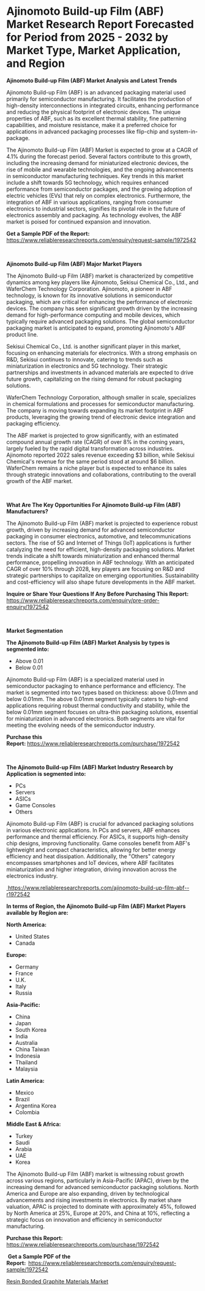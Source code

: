 <p><h1>Ajinomoto Build-up Film (ABF) Market Research Report Forecasted for Period from 2025 -  2032 by Market Type, Market Application, and Region</h1></p><p><strong>Ajinomoto Build-up Film (ABF) Market Analysis and Latest Trends</strong></p>
<p><p>Ajinomoto Build-up Film (ABF) is an advanced packaging material used primarily for semiconductor manufacturing. It facilitates the production of high-density interconnections in integrated circuits, enhancing performance and reducing the physical footprint of electronic devices. The unique properties of ABF, such as its excellent thermal stability, fine patterning capabilities, and moisture resistance, make it a preferred choice for applications in advanced packaging processes like flip-chip and system-in-package.</p><p>The Ajinomoto Build-up Film (ABF) Market is expected to grow at a CAGR of 4.1% during the forecast period. Several factors contribute to this growth, including the increasing demand for miniaturized electronic devices, the rise of mobile and wearable technologies, and the ongoing advancements in semiconductor manufacturing techniques. Key trends in this market include a shift towards 5G technology, which requires enhanced performance from semiconductor packages, and the growing adoption of electric vehicles (EVs) that rely on complex electronics. Furthermore, the integration of ABF in various applications, ranging from consumer electronics to industrial sectors, signifies its pivotal role in the future of electronics assembly and packaging. As technology evolves, the ABF market is poised for continued expansion and innovation.</p></p>
<p><strong>Get a Sample PDF of the Report:&nbsp;</strong> <a href="https://www.reliableresearchreports.com/enquiry/request-sample/1972542?utm_campaign=2204&utm_medium=2&utm_source=Github&utm_content=ia&utm_term=04022025&utm_id=ajinomoto-build-up-film-abf">https://www.reliableresearchreports.com/enquiry/request-sample/1972542</a></p>
<p>&nbsp;</p>
<p><strong>Ajinomoto Build-up Film (ABF) Major Market Players</strong></p>
<p><p>The Ajinomoto Build-up Film (ABF) market is characterized by competitive dynamics among key players like Ajinomoto, Sekisui Chemical Co., Ltd., and WaferChem Technology Corporation. Ajinomoto, a pioneer in ABF technology, is known for its innovative solutions in semiconductor packaging, which are critical for enhancing the performance of electronic devices. The company has seen significant growth driven by the increasing demand for high-performance computing and mobile devices, which typically require advanced packaging solutions. The global semiconductor packaging market is anticipated to expand, promoting Ajinomoto's ABF product line.</p><p>Sekisui Chemical Co., Ltd. is another significant player in this market, focusing on enhancing materials for electronics. With a strong emphasis on R&D, Sekisui continues to innovate, catering to trends such as miniaturization in electronics and 5G technology. Their strategic partnerships and investments in advanced materials are expected to drive future growth, capitalizing on the rising demand for robust packaging solutions.</p><p>WaferChem Technology Corporation, although smaller in scale, specializes in chemical formulations and processes for semiconductor manufacturing. The company is moving towards expanding its market footprint in ABF products, leveraging the growing trend of electronic device integration and packaging efficiency.</p><p>The ABF market is projected to grow significantly, with an estimated compound annual growth rate (CAGR) of over 8% in the coming years, largely fueled by the rapid digital transformation across industries. Ajinomoto reported 2022 sales revenue exceeding $3 billion, while Sekisui Chemical's revenue for the same period stood at around $6 billion. WaferChem remains a niche player but is expected to enhance its sales through strategic innovations and collaborations, contributing to the overall growth of the ABF market.</p></p>
<p>&nbsp;</p>
<p><strong>What Are The Key Opportunities For Ajinomoto Build-up Film (ABF) Manufacturers?</strong></p>
<p><p>The Ajinomoto Build-up Film (ABF) market is projected to experience robust growth, driven by increasing demand for advanced semiconductor packaging in consumer electronics, automotive, and telecommunications sectors. The rise of 5G and Internet of Things (IoT) applications is further catalyzing the need for efficient, high-density packaging solutions. Market trends indicate a shift towards miniaturization and enhanced thermal performance, propelling innovation in ABF technology. With an anticipated CAGR of over 10% through 2028, key players are focusing on R&D and strategic partnerships to capitalize on emerging opportunities. Sustainability and cost-efficiency will also shape future developments in the ABF market.</p></p>
<p><strong>Inquire or Share Your Questions If Any Before Purchasing This Report:</strong> <a href="https://www.reliableresearchreports.com/enquiry/pre-order-enquiry/1972542?utm_campaign=2204&utm_medium=2&utm_source=Github&utm_content=ia&utm_term=04022025&utm_id=ajinomoto-build-up-film-abf">https://www.reliableresearchreports.com/enquiry/pre-order-enquiry/1972542</a></p>
<p>&nbsp;</p>
<p><strong>Market Segmentation</strong></p>
<p><strong>The Ajinomoto Build-up Film (ABF) Market Analysis by types is segmented into:</strong></p>
<p><ul><li>Above 0.01</li><li>Below 0.01</li></ul></p>
<p><p>Ajinomoto Build-up Film (ABF) is a specialized material used in semiconductor packaging to enhance performance and efficiency. The market is segmented into two types based on thickness: above 0.01mm and below 0.01mm. The above 0.01mm segment typically caters to high-end applications requiring robust thermal conductivity and stability, while the below 0.01mm segment focuses on ultra-thin packaging solutions, essential for miniaturization in advanced electronics. Both segments are vital for meeting the evolving needs of the semiconductor industry.</p></p>
<p><strong>Purchase this Report:&nbsp;</strong><a href="https://www.reliableresearchreports.com/purchase/1972542?utm_campaign=2204&utm_medium=2&utm_source=Github&utm_content=ia&utm_term=04022025&utm_id=ajinomoto-build-up-film-abf">https://www.reliableresearchreports.com/purchase/1972542</a></p>
<p>&nbsp;</p>
<p><strong>The Ajinomoto Build-up Film (ABF) Market Industry Research by Application is segmented into:</strong></p>
<p><ul><li>PCs</li><li>Servers</li><li>ASICs</li><li>Game Consoles</li><li>Others</li></ul></p>
<p><p>Ajinomoto Build-up Film (ABF) is crucial for advanced packaging solutions in various electronic applications. In PCs and servers, ABF enhances performance and thermal efficiency. For ASICs, it supports high-density chip designs, improving functionality. Game consoles benefit from ABF's lightweight and compact characteristics, allowing for better energy efficiency and heat dissipation. Additionally, the "Others" category encompasses smartphones and IoT devices, where ABF facilitates miniaturization and higher integration, driving innovation across the electronics industry.</p></p>
<p><a href="https://www.reliableresearchreports.com/ajinomoto-build-up-film-abf--r1972542?utm_campaign=2204&utm_medium=2&utm_source=Github&utm_content=ia&utm_term=04022025&utm_id=ajinomoto-build-up-film-abf">&nbsp;https://www.reliableresearchreports.com/ajinomoto-build-up-film-abf--r1972542</a></p>
<p><strong>In terms of Region, the Ajinomoto Build-up Film (ABF) Market Players available by Region are:</strong></p>
<p>
    <p> <strong> North America: </strong>
        <ul>
            <li>United States</li>
            <li>Canada</li>
        </ul>
        </p> 
    <p> <strong> Europe: </strong>
        <ul>
            <li>Germany</li>
            <li>France</li>
            <li>U.K.</li>
            <li>Italy</li>
            <li>Russia</li>
        </ul>
        </p> 
    <p> <strong> Asia-Pacific: </strong>
        <ul>
            <li>China</li>
            <li>Japan</li>
            <li>South Korea</li>
            <li>India</li>
            <li>Australia</li>
            <li>China Taiwan</li>
            <li>Indonesia</li>
            <li>Thailand</li>
            <li>Malaysia</li>
        </ul>
        </p> 
    <p> <strong> Latin America: </strong>
        <ul>
            <li>Mexico</li>
            <li>Brazil</li>
            <li>Argentina Korea</li>
            <li>Colombia</li>
        </ul>
        </p> 
    <p> <strong> Middle East & Africa: </strong>
        <ul>
            <li>Turkey</li>
            <li>Saudi</li>
            <li>Arabia</li>
            <li>UAE</li>
            <li>Korea</li>
        </ul>
    </p>
    </p>
<p><p>The Ajinomoto Build-up Film (ABF) market is witnessing robust growth across various regions, particularly in Asia-Pacific (APAC), driven by the increasing demand for advanced semiconductor packaging solutions. North America and Europe are also expanding, driven by technological advancements and rising investments in electronics. By market share valuation, APAC is projected to dominate with approximately 45%, followed by North America at 25%, Europe at 20%, and China at 10%, reflecting a strategic focus on innovation and efficiency in semiconductor manufacturing.</p></p>
<p><strong>Purchase this Report: </strong><a href="https://www.reliableresearchreports.com/purchase/1972542?utm_campaign=2204&utm_medium=2&utm_source=Github&utm_content=ia&utm_term=04022025&utm_id=ajinomoto-build-up-film-abf">https://www.reliableresearchreports.com/purchase/1972542</a></p>
<p>&nbsp;<strong>Get a Sample PDF of the Report:&nbsp;&nbsp;</strong><a href="https://www.reliableresearchreports.com/enquiry/request-sample/1972542?utm_campaign=2204&utm_medium=2&utm_source=Github&utm_content=ia&utm_term=04022025&utm_id=ajinomoto-build-up-film-abf">https://www.reliableresearchreports.com/enquiry/request-sample/1972542</a></p>
<p><strong></strong></p>
<p><p><a href="https://github.com/tona7vba/Market-Research-Report-List-1/blob/main/resin-bonded-graphite-materials-market.md?utm_campaign=2204&utm_medium=2&utm_source=Github&utm_content=ia&utm_term=04022025&utm_id=ajinomoto-build-up-film-abf">Resin Bonded Graphite Materials Market</a></p></p>